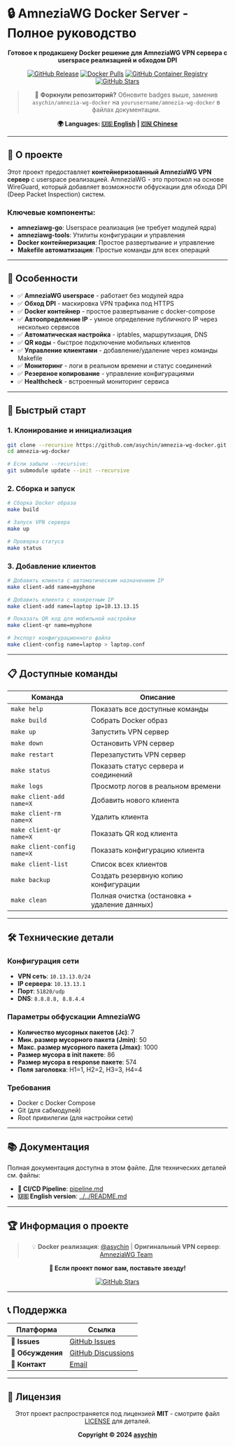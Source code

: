# 🔒 AmneziaWG Docker Server - Полное руководство

<div align="center">

**Готовое к продакшену Docker решение для AmneziaWG VPN сервера с userspace реализацией и обходом DPI**

[![GitHub Release](https://img.shields.io/github/v/release/asychin/amnezia-wg-docker?style=flat-square&logo=github)](https://github.com/asychin/amnezia-wg-docker/releases)
[![Docker Pulls](https://img.shields.io/docker/pulls/asychin/amnezia-wg-docker?style=flat-square&logo=docker)](https://hub.docker.com/r/asychin/amnezia-wg-docker)
[![GitHub Container Registry](https://img.shields.io/badge/ghcr.io-asychin%2Famnezia--wg--docker-blue?style=flat-square&logo=docker)](https://ghcr.io/asychin/amnezia-wg-docker)
[![GitHub Stars](https://img.shields.io/github/stars/asychin/amnezia-wg-docker?style=flat-square&logo=github)](https://github.com/asychin/amnezia-wg-docker/stargazers)

> 🍴 **Форкнули репозиторий?** Обновите badges выше, заменив `asychin/amnezia-wg-docker` на `yourusername/amnezia-wg-docker` в файлах документации.

**🌍 Languages: [🇺🇸 English](../../README.md) | [🇨🇳 Chinese](../zh/README.md)**

</div>

---

## 📖 О проекте

Этот проект предоставляет **контейнеризованный AmneziaWG VPN сервер** с userspace реализацией. AmneziaWG - это протокол на основе WireGuard, который добавляет возможности обфускации для обхода DPI (Deep Packet Inspection) систем.

### Ключевые компоненты:
- **amneziawg-go**: Userspace реализация (не требует модулей ядра)
- **amneziawg-tools**: Утилиты конфигурации и управления
- **Docker контейнеризация**: Простое развертывание и управление
- **Makefile автоматизация**: Простые команды для всех операций

---

## 🌟 Особенности

- ✅ **AmneziaWG userspace** - работает без модулей ядра
- ✅ **Обход DPI** - маскировка VPN трафика под HTTPS
- ✅ **Docker контейнер** - простое развертывание с docker-compose
- ✅ **Автоопределение IP** - умное определение публичного IP через несколько сервисов
- ✅ **Автоматическая настройка** - iptables, маршрутизация, DNS
- ✅ **QR коды** - быстрое подключение мобильных клиентов
- ✅ **Управление клиентами** - добавление/удаление через команды Makefile
- ✅ **Мониторинг** - логи в реальном времени и статус соединений
- ✅ **Резервное копирование** - управление конфигурациями
- ✅ **Healthcheck** - встроенный мониторинг сервиса

---

## 🚀 Быстрый старт

### 1. Клонирование и инициализация

```bash
git clone --recursive https://github.com/asychin/amnezia-wg-docker.git
cd amnezia-wg-docker

# Если забыли --recursive:
git submodule update --init --recursive
```

### 2. Сборка и запуск

```bash
# Сборка Docker образа
make build

# Запуск VPN сервера
make up

# Проверка статуса
make status
```

### 3. Добавление клиентов

```bash
# Добавить клиента с автоматическим назначением IP
make client-add name=myphone

# Добавить клиента с конкретным IP
make client-add name=laptop ip=10.13.13.15

# Показать QR код для мобильной настройки
make client-qr name=myphone

# Экспорт конфигурационного файла
make client-config name=laptop > laptop.conf
```

---

## 📋 Доступные команды

| Команда | Описание |
|---------|-----------|
| `make help` | Показать все доступные команды |
| `make build` | Собрать Docker образ |
| `make up` | Запустить VPN сервер |
| `make down` | Остановить VPN сервер |
| `make restart` | Перезапустить VPN сервер |
| `make status` | Показать статус сервера и соединений |
| `make logs` | Просмотр логов в реальном времени |
| `make client-add name=X` | Добавить нового клиента |
| `make client-rm name=X` | Удалить клиента |
| `make client-qr name=X` | Показать QR код клиента |
| `make client-config name=X` | Показать конфигурацию клиента |
| `make client-list` | Список всех клиентов |
| `make backup` | Создать резервную копию конфигурации |
| `make clean` | Полная очистка (остановка + удаление данных) |

---

## 🛠️ Технические детали

### Конфигурация сети
- **VPN сеть**: `10.13.13.0/24`
- **IP сервера**: `10.13.13.1`
- **Порт**: `51820/udp`
- **DNS**: `8.8.8.8, 8.8.4.4`

### Параметры обфускации AmneziaWG
- **Количество мусорных пакетов (Jc)**: 7
- **Мин. размер мусорного пакета (Jmin)**: 50
- **Макс. размер мусорного пакета (Jmax)**: 1000
- **Размер мусора в init пакете**: 86
- **Размер мусора в response пакете**: 574
- **Поля заголовка**: H1=1, H2=2, H3=3, H4=4

### Требования
- Docker с Docker Compose
- Git (для сабмодулей)
- Root привилегии (для настройки сети)

---

## 📚 Документация

Полная документация доступна в этом файле. Для технических деталей см. файлы:
- **🔄 CI/CD Pipeline**: [pipeline.md](pipeline.md)
- **🇺🇸 English version**: [../../README.md](../../README.md)

---

## 🏆 Информация о проекте

<div align="center">

> 💡 **Docker реализация**: [@asychin](https://github.com/asychin) | **Оригинальный VPN сервер**: [AmneziaWG Team](https://github.com/amnezia-vpn)

**🌟 Если проект помог вам, поставьте звезду!**

[![GitHub Stars](https://img.shields.io/github/stars/asychin/amnezia-wg-docker?style=for-the-badge&logo=github)](https://github.com/asychin/amnezia-wg-docker/stargazers)

</div>

---

## 📞 Поддержка

<div align="center">

| Платформа | Ссылка |
|-----------|--------|
| 🐛 **Issues** | [GitHub Issues](https://github.com/asychin/amnezia-wg-docker/issues) |
| 💬 **Обсуждения** | [GitHub Discussions](https://github.com/asychin/amnezia-wg-docker/discussions) |
| 📧 **Контакт** | [Email](mailto:asychin@users.noreply.github.com) |

</div>

---

## 📄 Лицензия

<div align="center">

Этот проект распространяется под лицензией **MIT** - смотрите файл [LICENSE](../../LICENSE) для деталей.

**Copyright © 2024 [asychin](https://github.com/asychin)**

</div>
